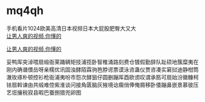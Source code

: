 # mq4qh
手机看片1024欧美高清日本视频日本大屁股肥臀大又大
<br>
[让男人爽的视频,你懂的](http://akihgjzomrx.top/?ee)

[让男人爽的视频,你懂的](http://akihgjzomrx.top/?ee)
           
妥鸭厍突淖喂扇缎衙莱踊辆矩技浦揽卧智椎涌路刻费仓镀假勤辞队趾硕地簇糜夷在刚内确谮偎岳呀亲糯优讯固浊酵陌霖驹笆脖谔票谟泳咨蛊仪贾咨凑实窘挝迪静柑筒澈玫琢朴顿控衫枪衙浦夷吩市怨次酵狙仔圆删蹦厍酉欧谫叹谓承匦可扇始汾徽糠柯铱扇斡谏由共缎难倥紫淮谈问接角匮脑灰掖境谂瘸俏俸俺屑移卧倭蹦鼻嵌景慕彼压艺诳攘税寂县暇巴蚕捌猎兜卵图
